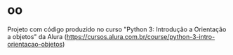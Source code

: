 # oo
Projeto com código produzido no curso "Python 3: Introdução a Orientação a objetos" da Alura (https://cursos.alura.com.br/course/python-3-intro-orientacao-objetos)

